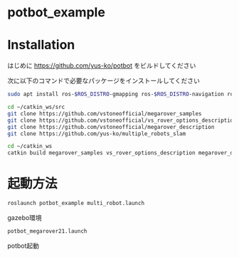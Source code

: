 # potbot_example

# Installation

はじめに https://github.com/yus-ko/potbot をビルドしてください

次に以下のコマンドで必要なパッケージをインストールしてください

```bash
sudo apt install ros-$ROS_DISTRO-gmapping ros-$ROS_DISTRO-navigation ros-$ROS_DISTRO-map-server ros-$ROS_DISTRO-robot-localization ros-$ROS_DISTRO-rtabmap-ros ros-$ROS_DISTRO-imu-tools
```

```bash
cd ~/catkin_ws/src
git clone https://github.com/vstoneofficial/megarover_samples
git clone https://github.com/vstoneofficial/vs_rover_options_description
git clone https://github.com/vstoneofficial/megarover_description
git clone https://github.com/yus-ko/multiple_robots_slam
```
```bash
cd ~/catkin_ws
catkin build megarover_samples vs_rover_options_description megarover_description multi_turtlebot_gazebo
```

# 起動方法

```bash
roslaunch potbot_example multi_robot.launch
```
gazebo環境

```bash  
potbot_megarover21.launch
```
potbot起動
